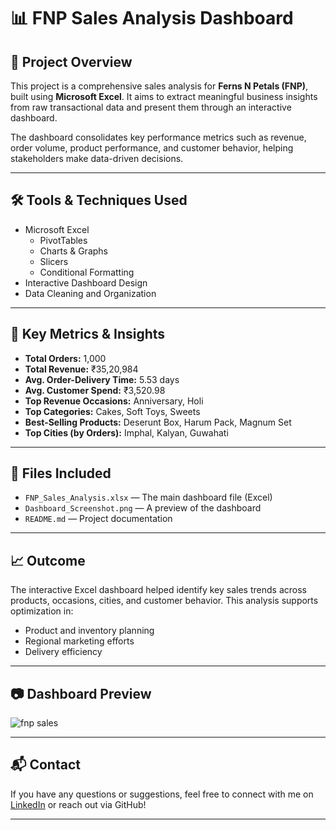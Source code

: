 # 📊 FNP Sales Analysis Dashboard

## 📝 Project Overview

This project is a comprehensive sales analysis for **Ferns N Petals (FNP)**, built using **Microsoft Excel**. It aims to extract meaningful business insights from raw transactional data and present them through an interactive dashboard.

The dashboard consolidates key performance metrics such as revenue, order volume, product performance, and customer behavior, helping stakeholders make data-driven decisions.

---

## 🛠 Tools & Techniques Used

- Microsoft Excel  
  - PivotTables  
  - Charts & Graphs  
  - Slicers  
  - Conditional Formatting  
- Interactive Dashboard Design  
- Data Cleaning and Organization  

---

## 📌 Key Metrics & Insights

- **Total Orders:** 1,000  
- **Total Revenue:** ₹35,20,984  
- **Avg. Order-Delivery Time:** 5.53 days  
- **Avg. Customer Spend:** ₹3,520.98  
- **Top Revenue Occasions:** Anniversary, Holi  
- **Top Categories:** Cakes, Soft Toys, Sweets  
- **Best-Selling Products:** Deserunt Box, Harum Pack, Magnum Set  
- **Top Cities (by Orders):** Imphal, Kalyan, Guwahati  

---

## 📁 Files Included

- `FNP_Sales_Analysis.xlsx` — The main dashboard file (Excel)
- `Dashboard_Screenshot.png` — A preview of the dashboard 
- `README.md` — Project documentation

---

## 📈 Outcome

The interactive Excel dashboard helped identify key sales trends across products, occasions, cities, and customer behavior. This analysis supports optimization in:
- Product and inventory planning
- Regional marketing efforts
- Delivery efficiency

---

## 📷 Dashboard Preview

![fnp sales](https://github.com/user-attachments/assets/867e95fd-83f4-4d9d-9afe-728b7a10c05e)


---

## 📬 Contact

If you have any questions or suggestions, feel free to connect with me on [LinkedIn]([https://www.linkedin.com](https://www.linkedin.com/in/pavan-manumarri-/)) or reach out via GitHub!

---

